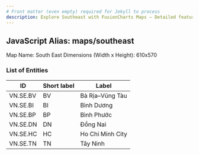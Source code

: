 ```yaml
---
# Front matter (even empty) required for Jekyll to process
description: Explore Southeast with FusionCharts Maps – Detailed features for seamless integration. Try now & enhance your data visualization today! 
---
```


## JavaScript Alias: maps/southeast

Map Name: South East
Dimensions (Width x Height): 610x570





### List of Entities

ID | Short label | Label
---|---|---|
VN.SE.BV|BV|Bà Rịa–Vũng Tàu
VN.SE.BI|BI|Bình Dương
VN.SE.BP|BP|Bình Phước
VN.SE.DN|DN|Đồng Nai
VN.SE.HC|HC|Ho Chi Minh City
VN.SE.TN|TN|Tây Ninh